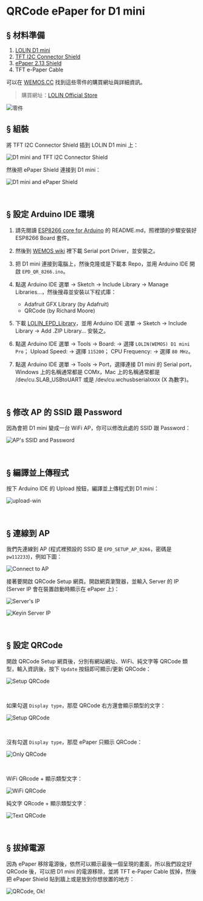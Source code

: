 # QRCode ePaper for D1 mini

## § 材料準備

1. [LOLIN D1 mini](https://wiki.wemos.cc/products:d1:d1_mini)
2. [TFT I2C Connector Shield](https://www.aliexpress.com/item/32846977179.html?storeId=1331105&spm=a2g1y.12024536.productList_2559252.subject_2)
3. [ePaper 2.13 Shield](https://wiki.wemos.cc/products:d1_mini_shields:epd_2.13_shield)
4. TFT e-Paper Cable

可以在 [WEMOS.CC](https://www.wemos.cc/) 找到這些零件的購買網址與詳細資訊。

> 購買網址：[LOLIN Official Store](https://lolin.aliexpress.com/store/1331105)

![零件](imgs/img1.jpg)

## § 組裝

將 TFT I2C Connector Shield 插到 LOLIN D1 mini 上：

![D1 mini and TFT I2C Connector Shield](imgs/img2.jpg)


然後把 ePaper Shield 連接到 D1 mini：

![D1 mini and ePaper Shield](imgs/img3.jpg)

<br>


## § 設定 Arduino IDE 環境

1. 請先閱讀 [ESP8266 core for Arduino](https://github.com/esp8266/Arduino) 的 README.md，照裡頭的步驟安裝好 ESP8266 Board 套件。
2. 然後到 [WEMOS wiki](https://wiki.wemos.cc/downloads) 裡下載 Serial port Driver，並安裝之。
3. 把 D1 mini 連接到電腦上，然後克隆或是下載本 Repo，並用 Arduino IDE 開啟 `EPD_QR_8266.ino`。
4. 點選 Arduino IDE 選單 -> Sketch -> Include Library -> Manage Libraries...，然後搜尋並安裝以下程式庫：

    - Adafruit GFX Library (by Adafruit)
    - QRCode (by Richard Moore)

5. 下載 [LOLIN_EPD_Library](https://github.com/wemos/LOLIN_EPD_Library)，並用 Arduino IDE 選單 -> Sketch -> Include Library -> Add .ZIP Library... 安裝之。
6. 點選 Arduino IDE 選單 -> Tools -> Board: -> 選擇 `LOLIN(WEMOS) D1 mini Pro`； Upload Speed: -> 選擇 `115200`； CPU Frequency: -> 選擇 `80 MHz`。
7. 點選 Arduino IDE 選單 -> Tools -> Port，選擇連接 D1 mini 的 Serial port，Windows 上的名稱通常都是 COM`X`，Mac 上的名稱通常都是 /dev/cu.SLAB_USBtoUART 或是 /dev/cu.wchusbserial`XXXX` (X 為數字)。

<br>


## § 修改 AP 的 SSID 跟 Password

因為會把 D1 mini 變成一台 WiFi AP，你可以修改此處的 SSID 跟 Password：

![AP's SSID and Password](imgs/ap_ssid_pass.png)

<br>


## § 編譯並上傳程式

按下 Arduino IDE 的 Upload 按鈕，編譯並上傳程式到 D1 mini：

![upload-win](imgs/upload_win.png)

<br>


## § 連線到 AP

我們先連線到 AP (程式裡預設的 SSID 是 `EPD_SETUP_AP_8266`，密碼是 `pw112233`)，例如下圖：

![Connect to AP](imgs/connect_ap.jpg)

接著要開啟 QRCode Setup 網頁。開啟網頁瀏覽器，並輸入 Server 的 IP (Server IP 會在裝置啟動時顯示在 ePaper 上)：

![Server's IP](imgs/server_ip.jpg)

![Keyin Server IP](imgs/keyin_ip.jpg)

<br>


## § 設定 QRCode

開啟 QRCode Setup 網頁後，分別有網站網址、WiFi、純文字等 QRCode 類型，輸入資訊後，按下 `Update` 按鈕即可顯示/更新 QRCode：

![Setup QRCode](imgs/qrepd_web_setup.png)

<br>

如果勾選 `Display type`，那麼 QRCode 右方還會顯示類型的文字：

![Setup QRCode](imgs/qrepd_display_type.png)

<br>

沒有勾選 `Display type`，那麼 ePaper 只顯示 QRCode：

![Only QRCode](imgs/only_qr.jpg)

<br>

WiFi QRcode + 顯示類型文字：

![WiFi QRCode](imgs/wifi_qr.jpg)

純文字 QRcode + 顯示類型文字：

![Text QRCode](imgs/text_qr.jpg)

<br>


## § 拔掉電源

因為 ePaper 移除電源後，依然可以顯示最後一個呈現的畫面，所以我們設定好 QRCode 後，可以把 D1 mini 的電源移除，並將 TFT e-Paper Cable 拔掉，然後把 ePaper Shield 貼到牆上或是放到你想放置的地方：

![QRCode, Ok!](imgs/qrepd_ok.jpg)
